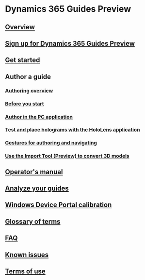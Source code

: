 # Dynamics 365 Guides Preview
## [Overview](index.md)
## [Sign up for Dynamics 365 Guides Preview](setup.md)
## [Get started](get-started.md)
## Author a guide
### [Authoring overview](authoring-overview.md)
### [Before you start](before-you-start.md)
### [Author in the PC application](pc-authoring.md)
### [Test and place holograms with the HoloLens application](hololens-authoring.md)
### [Gestures for authoring and navigating](authoring-gestures.md)
### [Use the Import Tool (Preview) to convert 3D models](import-tool.md)
## [Operator's manual](operator-guide.md)
## [Analyze your guides](analytics-guide.md)
## [Windows Device Portal calibration](windows-device-portal.md)
## [Glossary of terms](glossary.md)
## [FAQ](faq.md)
## [Known issues](known-issues.md)
## [Terms of use](../legal/guides-preview.md)

